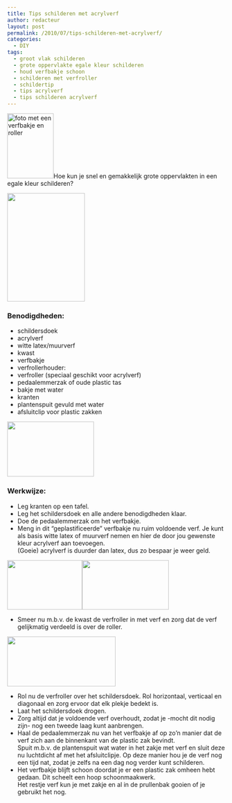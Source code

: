 ```yaml
---
title: Tips schilderen met acrylverf
author: redacteur
layout: post
permalink: /2010/07/tips-schilderen-met-acrylverf/
categories:
  - DIY
tags:
  - groot vlak schilderen
  - grote oppervlakte egale kleur schilderen
  - houd verfbakje schoon
  - schilderen met verfroller
  - schildertip
  - tips acrylverf
  - tips schilderen acrylverf
---
```

<img class="alignleft size-thumbnail wp-image-440" title="schildertip acrylverf 1" src="http://www.schildertuin.nl/wordpress/wp-content/uploads/2010/07/schildertip5-107x150.jpg" alt="foto met een verfbakje en roller" width="107" height="150" />Hoe kun je snel en gemakkelijk grote oppervlakten in een egale kleur schilderen?<!--more-->

<div>
  <img class="aligncenter size-full wp-image-440" title="schildertip acrylverf 1" src="http://www.schildertuin.nl/wordpress/wp-content/uploads/2010/07/schildertip5.jpg" alt="" width="179" height="250" />
</div>

### Benodigdheden:

  * schildersdoek
  * acrylverf
  * witte latex/muurverf
  * kwast
  * verfbakje
  * verfrollerhouder:
  * verfroller (speciaal geschikt voor acrylverf)
  * pedaalemmerzak of oude plastic tas
  * bakje met water
  * kranten
  * plantenspuit gevuld met water
  * afsluitclip voor plastic zakken

<div>
  <img class="aligncenter size-full wp-image-441" title="schildertip acrylverf 2" src="http://www.schildertuin.nl/wordpress/wp-content/uploads/2010/07/schildertip1.jpg" alt="" width="200" height="127" />
</div>

### Werkwijze:

  * Leg kranten op een tafel.
  * Leg het schildersdoek en alle andere benodigdheden klaar.
  * Doe de pedaalemmerzak om het verfbakje.
  * Meng in dit &#8220;geplastificeerde&#8221; verfbakje nu ruim voldoende verf. Je kunt als basis witte latex of muurverf nemen en hier de door jou gewenste kleur acrylverf aan toevoegen.  
    (Goeie) acrylverf is duurder dan latex, dus zo bespaar je weer geld.

<div>
  <img class="aligncenter size-full wp-image-443" title="schildertip acrylverf 3" src="http://www.schildertuin.nl/wordpress/wp-content/uploads/2010/07/schildertip2.jpg" alt="" width="173" height="114" /><img class="aligncenter size-full wp-image-444" title="schildertip acrylverf 4" src="http://www.schildertuin.nl/wordpress/wp-content/uploads/2010/07/schildertip3.jpg" alt="" width="200" height="114" />
</div>

  * Smeer nu m.b.v. de kwast de verfroller in met verf en zorg dat de verf gelijkmatig verdeeld is over de roller.

<div>
  <img class="aligncenter size-full wp-image-445" title="schildertip acrylverf 5" src="http://www.schildertuin.nl/wordpress/wp-content/uploads/2010/07/schildertip4.jpg" alt="" width="250" height="115" />
</div>

  * Rol nu de verfroller over het schildersdoek. Rol horizontaal, verticaal en diagonaal en zorg ervoor dat elk plekje bedekt is.
  * Laat het schildersdoek drogen.
  * Zorg altijd dat je voldoende verf overhoudt, zodat je -mocht dit nodig zijn- nog een tweede laag kunt aanbrengen.
  * Haal de pedaalemmerzak nu van het verfbakje af op zo&#8217;n manier dat de verf zich aan de binnenkant van de plastic zak bevindt.  
    Spuit m.b.v. de plantenspuit wat water in het zakje met verf en sluit deze nu luchtdicht af met het afsluitclipje. Op deze manier hou je de verf nog een tijd nat, zodat je zelfs na een dag nog verder kunt schilderen.
  * Het verfbakje blijft schoon doordat je er een plastic zak omheen hebt gedaan. Dit scheelt een hoop schoonmaakwerk.  
    Het restje verf kun je met zakje en al in de prullenbak gooien of je gebruikt het nog.
